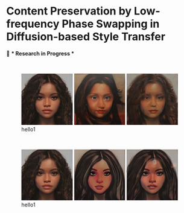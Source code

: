 # Content Preservation by Low-frequency Phase Swapping in Diffusion-based Style Transfer
🧠 **\* Research in Progress \***

<br/>
<figure>
    <a href="link"><img src="./asset/original.png" width="32%"></a>
    <a href="link"><img src="./asset/LDM_text_only(Oil_Panting).png" width="32%"></a>
    <a href="link"><img src="./asset/phase_swapping(Oil_Panting).png" width="32%"></a>
    <figcaption>hello1</figcaption>
</figure>
<br/>
<figure>
    <a href="link"><img src="./asset/original.png" width="32%"></a>
    <a href="link"><img src="./asset/LDM_text_only(Monochrome_Sketching).png" width="32%"></a>
    <a href="link"><img src="./asset/phase_swapping(Monochrome_Sketching).png" width="32%"></a>
    <figcaption>hello1</figcaption>
</figure>
<br/>
